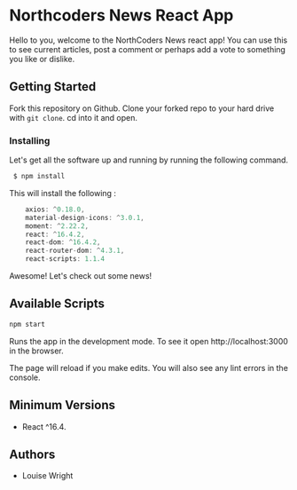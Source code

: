 # Northcoders News React App

Hello to you, welcome to the NorthCoders News react app! You can use this to see current articles, post a comment or perhaps add a vote to something you like or dislike.

## Getting Started

Fork this repository on Github.
Clone your forked repo to your hard drive with `git clone`.
cd into it and open.

### Installing

Let's get all the software up and running by running the following command.

```js
 $ npm install
```

This will install the following :

```js
    axios: ^0.18.0,
    material-design-icons: ^3.0.1,
    moment: ^2.22.2,
    react: ^16.4.2,
    react-dom: ^16.4.2,
    react-router-dom: ^4.3.1,
    react-scripts: 1.1.4
```

Awesome! Let's check out some news!

## Available Scripts

```js
npm start
```

Runs the app in the development mode.
To see it open http://localhost:3000 in the browser.

The page will reload if you make edits.
You will also see any lint errors in the console.

## Minimum Versions

- React ^16.4.

## Authors

- Louise Wright
